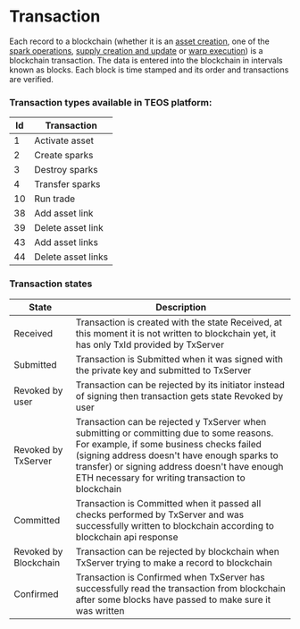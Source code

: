 # Transaction

Each record to a blockchain (whether it is an [asset creation](asset.md), one of the [spark operations](spark.md#spark-operations), [supply creation and update](supply.md) or [warp execution](warp.md)) is a blockchain transaction. The data is entered into the blockchain in intervals known as blocks. Each block is time stamped and its order and transactions are verified.

### Transaction types available in TEOS platform:

| Id | Transaction        |
| -- | ------------------ |
| 1  | Activate asset     |
| 2  | Create sparks      |
| 3  | Destroy sparks     |
| 4  | Transfer sparks    |
| 10 | Run trade          |
| 38 | Add asset link     |
| 39 | Delete asset link  |
| 43 | Add asset links    |
| 44 | Delete asset links |

### Transaction states

| State                 | Description                                                                                                                                                                                                                                                                               |
| --------------------- | ----------------------------------------------------------------------------------------------------------------------------------------------------------------------------------------------------------------------------------------------------------------------------------------- |
| Received              | Transaction is created with the state Received, at this moment it is not written to blockchain yet, it has only TxId provided by TxServer                                                                                                                                                 |
| Submitted             | Transaction is Submitted when it was signed with the private key and submitted to TxServer                                                                                                                                                                                                |
| Revoked by user       | Transaction can be rejected by its initiator instead of signing then transaction gets state Revoked by user                                                                                                                                                                               |
| Revoked by TxServer   | Transaction can be rejected y TxServer when submitting or committing due to some reasons. For example, if some business checks failed (signing address doesn't have enough sparks to transfer) or signing address doesn't have enough ETH necessary for writing transaction to blockchain |
| Committed             | Transaction is Committed when it passed all checks performed by TxServer and was successfully written to blockchain according to blockchain api response                                                                                                                                  |
| Revoked by Blockchain | Transaction can be rejected by blockchain when TxServer trying to make a record to blockchain                                                                                                                                                                                             |
| Confirmed             | Transaction is Confirmed when TxServer has successfully read the transaction from blockchain after some blocks have passed to make sure it was written                                                                                                                                    |
